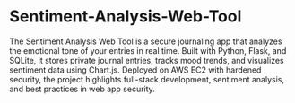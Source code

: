 # Sentiment-Analysis-Web-Tool
The Sentiment Analysis Web Tool is a secure journaling app that analyzes the emotional tone of your entries in real time. Built with Python, Flask, and SQLite, it stores private journal entries, tracks mood trends, and visualizes sentiment data using Chart.js. Deployed on AWS EC2 with hardened security, the project highlights full-stack development, sentiment analysis, and best practices in web app security.
